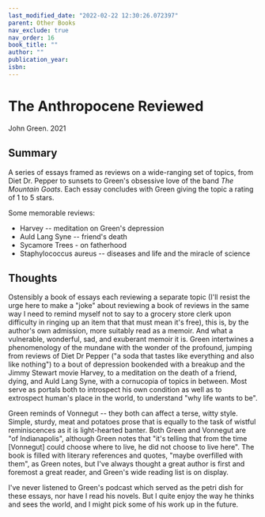 ```yaml
---
last_modified_date: "2022-02-22 12:30:26.072397"
parent: Other Books
nav_exclude: true
nav_order: 16
book_title: ""
author: ""
publication_year:
isbn:
---
```


# The Anthropocene Reviewed
John Green. 2021

## Summary
A series of essays framed as reviews on a wide-ranging set of topics, from Diet Dr. Pepper to sunsets to Green's obsessive love of the band _The Mountain Goats_. Each essay concludes with Green giving the topic a rating of 1 to 5 stars.

Some memorable reviews:
- Harvey -- meditation on Green's depression
- Auld Lang Syne -- friend's death
- Sycamore Trees - on fatherhood
- Staphylococcus aureus -- diseases and life and the miracle of science

## Thoughts
Ostensibly a book of essays each reviewing a separate topic (I'll resist the urge here to make a "joke" about reviewing a book of reviews in the same way I need to remind myself not to say to a grocery store clerk upon difficulty in ringing up an item that that must mean it's free), this is, by the author's own admission, more suitably read as a memoir. And what a vulnerable, wonderful, sad, and exuberant memoir it is. Green intertwines a phenomenology of the mundane with the wonder of the profound, jumping from reviews of Diet Dr Pepper ("a soda that tastes like everything and also like nothing") to a bout of depression bookended with a breakup and the Jimmy Stewart movie Harvey, to a meditation on the death of a friend, dying, and Auld Lang Syne, with a cornucopia of topics in between. Most serve as portals both to introspect his own condition as well as to extrospect human's place in the world, to understand "why life wants to be".

Green reminds of Vonnegut -- they both can affect a terse, witty style. Simple, sturdy, meat and potatoes prose that is equally to the task of wistful reminiscences as it is light-hearted banter. Both Green and Vonnegut are "of Indianapolis", although Green notes that "it's telling that from the time [Vonnegut] could choose where to live, he did not choose to live here". The book is filled with literary references and quotes, "maybe overfilled with them", as Green notes, but I've always thought a great author is first and foremost a great reader, and Green's wide reading list is on display.

I've never listened to Green's podcast which served as the petri dish for these essays, nor have I read his novels. But I quite enjoy the way he thinks and sees the world, and I might pick some of his work up in the future.